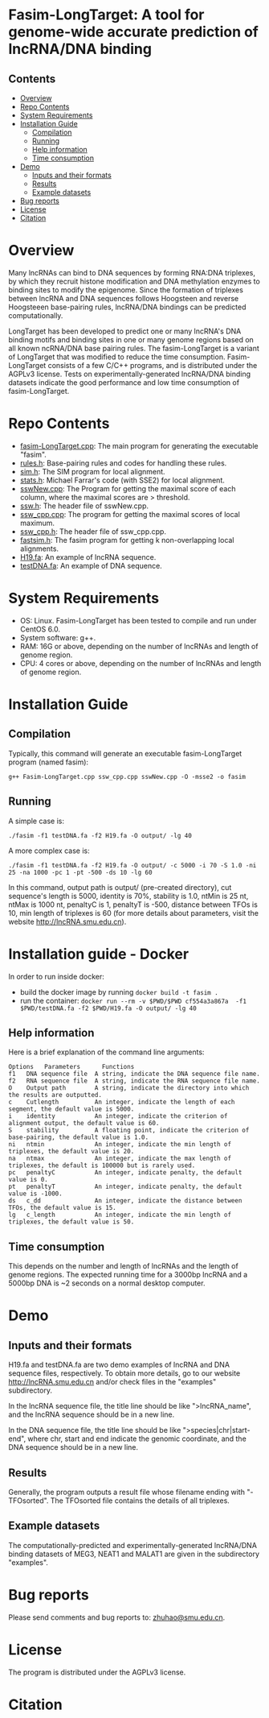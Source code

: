 # Fasim-LongTarget: A tool for genome-wide accurate prediction of lncRNA/DNA binding

## Contents

- [Overview](#overview)
- [Repo Contents](#repo-contents)
- [System Requirements](#system-requirements)
- [Installation Guide](#installation-guide)
    + [Compilation](#compilation)
    + [Running](#running)
    + [Help information](#help-information)
    + [Time consumption](#time-consumption)
- [Demo](#demo)
    + [Inputs and their formats](#inputs-and-their-formats)
    + [Results](#results)
    + [Example datasets](#example-datasets)
- [Bug reports](#bug-reports)
- [License](./LICENSE)
- [Citation](#citation)

# Overview
Many lncRNAs can bind to DNA sequences by forming RNA:DNA triplexes, by which they recruit histone modification and DNA methylation enzymes to binding sites to modify the epigenome. Since the formation of triplexes between lncRNA and DNA sequences follows Hoogsteen and reverse Hoogsteeen base-pairing rules, lncRNA/DNA bindings can be predicted computationally.

LongTarget has been developed to predict one or many lncRNA's DNA binding motifs and binding sites in one or many genome regions based on all known ncRNA/DNA base pairing rules. The fasim-LongTarget is a variant of LongTarget that was modified to reduce the time consumption. Fasim-LongTarget consists of a few C/C++ programs, and is distributed under the AGPLv3 license. Tests on experimentally-generated lncRNA/DNA binding datasets indicate the good performance and low time consumption of fasim-LongTarget.

# Repo Contents
- [fasim-LongTarget.cpp](./fasim-LongTarget.cpp): The main program for generating the executable "fasim".
- [rules.h](./rules.h): Base-pairing rules and codes for handling these rules.
- [sim.h](./sim.h): The SIM program for local alignment.
- [stats.h](./stats.h): Michael Farrar's code (with SSE2) for local alignment.
- [sswNew.cpp](./sswNew.cpp): The Program for getting the maximal score of each column, where the maximal scores are > threshold.
- [ssw.h](./ssw.h): The header file of sswNew.cpp.
- [ssw_cpp.cpp](./ssw_cpp.cpp): The program for getting the maximal scores of local maximum.
- [ssw_cpp.h](./ssw_cpp.h): The header file of ssw_cpp.cpp.
- [fastsim.h](./fastsim.h): The fasim program for getting k non-overlapping local alignments.
- [H19.fa](./H19.fa): An example of lncRNA sequence.  
- [testDNA.fa](./testDNA.fa): An example of DNA sequence. 

# System Requirements
- OS: Linux. Fasim-LongTarget has been tested to compile and run under CentOS 6.0. 
- System software: g++.
- RAM: 16G or above, depending on the number of lncRNAs and length of genome region.
- CPU: 4 cores or above, depending on the number of lncRNAs and length of genome region.

# Installation Guide
## Compilation
Typically, this command will generate an executable fasim-LongTarget program (named fasim): 

```
g++ Fasim-LongTarget.cpp ssw_cpp.cpp sswNew.cpp -O -msse2 -o fasim
```

## Running 
A simple case is:

```
./fasim -f1 testDNA.fa -f2 H19.fa -O output/ -lg 40 
```

A more complex case is:

```
./fasim -f1 testDNA.fa -f2 H19.fa -O output/ -c 5000 -i 70 -S 1.0 -ni 25 -na 1000 -pc 1 -pt -500 -ds 10 -lg 60
```

In this command, output path is output/ (pre-created directory), cut sequence's length is 5000, identity is 70%, stability is 1.0, ntMin is 25 nt, ntMax is 1000 nt, penaltyC is 1, penaltyT is -500, distance between TFOs is 10, min length of triplexes is 60 (for more details about parameters, visit the website http://lncRNA.smu.edu.cn).

# Installation guide - Docker
In order to run inside docker:
* build the docker image by running `docker build -t fasim . `
* run the container: `docker run --rm -v $PWD/$PWD cf554a3a867a  -f1 $PWD/testDNA.fa -f2 $PWD/H19.fa -O output/ -lg 40`

## Help information
Here is a brief explanation of the command line arguments:

```
Options   Parameters      Functions
f1   DNA sequence file  A string, indicate the DNA sequence file name.
f2   RNA sequence file  A string, indicate the RNA sequence file name.
O    Output path        A string, indicate the directory into which the results are outputted.
c    Cutlength          An integer, indicate the length of each segment, the default value is 5000.
i    identity           An integer, indicate the criterion of alignment output, the default value is 60.
S    stability          A floating point, indicate the criterion of base-pairing, the default value is 1.0.
ni   ntmin              An integer, indicate the min length of triplexes, the default value is 20.
na   ntmax              An integer, indicate the max length of triplexes, the default is 100000 but is rarely used.
pc   penaltyC           An integer, indicate penalty, the default value is 0.
pt   penaltyT           An integer, indicate penalty, the default value is -1000.
ds   c_dd               An integer, indicate the distance between TFOs, the default value is 15.
lg   c_length           An integer, indicate the min length of triplexes, the default value is 50.
```

## Time consumption
This depends on the number and length of lncRNAs and the length of genome regions. The expected running time for a 3000bp lncRNA and a 5000bp DNA is ~2 seconds on a normal desktop computer. 

# Demo
## Inputs and their formats
H19.fa and testDNA.fa are two demo examples of lncRNA and DNA sequence files, respectively. To obtain more details, go to our website http://lncRNA.smu.edu.cn and/or check files in the "examples" subdirectory.

In the lncRNA sequence file, the title line should be like ">lncRNA_name", and the lncRNA sequence should be in a new line.

In the DNA sequence file, the title line should be like ">species|chr|start-end", where chr, start and end indicate the genomic coordinate, and the DNA sequence should be in a new line.

## Results
Generally, the program outputs a result file whose filename ending with "-TFOsorted". The TFOsorted file contains the details of all triplexes.

## Example datasets
The computationally-predicted and experimentally-generated lncRNA/DNA binding datasets of MEG3, NEAT1 and MALAT1 are given in the subdirectory "examples".

# Bug reports
Please send comments and bug reports to: zhuhao@smu.edu.cn.

# License
The program is distributed under the AGPLv3 license.

# Citation
